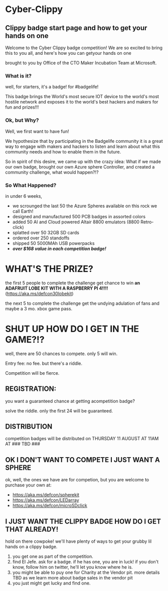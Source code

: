# Cyber-Clippy
## Clippy badge start page and how to get your hands on one

Welcome to the Cyber Clippy badge competition!
We are so excited to bring this to you all, and here's how you can getyour hands on one

brought to you by Office of the CTO Maker Incubation Team at Microsoft.

### What is it?
well, for starters, it's a badge! for #badgelife! 

This badge brings the World's most secure IOT device to the world's most hostile network and exposes it to the world's best hackers and makers for fun and prizes!!!

### Ok, but Why?
Well, we first want to have fun! 

We hypothesize that by participating in the Badgelife community it is a great way to engage with makers and hackers to listen and learn about what this community needs and how to enable them in the future. 

So in spirit of this desire, we came up with the crazy idea: What if we made our own badge, brought our own Azure sphere Controller, and created a community challenge, what would happen?!?

### So What Happened?
in under 6 weeks,
- we scrounged the last 50 the Azure Spheres available on this rock we call Earth!
- designed and manufactured 500 PCB badges in assorted colors
- added 50 AI and Cloud powered Altair 8800 emulators (8800 Retro-click)
- splatted over 50 32GB SD cards
- ordered over 250 standoffs
- shipped 50 5000MAh USB powerpacks
- **_over $168 value in each competition badge!_**

# WHAT'S THE PRIZE?
the first 5 people to complete the challenge get chance to win
**an ADAFRUIT LOBE KIT WITH A RASPBERRY PI 4!!!!**(https://aka.ms/defcon30lobekit) 

the next 5 to complete the challenge get the undying adulation of fans and maybe a 3 mo. xbox game pass. 

# SHUT UP HOW DO I GET IN THE GAME?!?
well, there are 50 chances to compete. only 5 will win.

Entry fee: no fee. but there's a riddle.

Competition will be fierce.
<!-- "clippy's asshat" is the cipher -->

## REGISTRATION:
you want a guaranteed chance at getting acompetition badge? 

solve the riddle. 
only the first 24 will be guaranteed. 
<!-- would one dare to enter, the form of an office in winter, per chance the entry? -->


## DISTRIBUTION
competition badges will be distributed on 
THURSDAY 11 AUGUST AT 11AM AT ### TBD ###

## OK I DON'T WANT TO COMPETE I JUST WANT A SPHERE
ok, well, the ones we have are for competion, but you are welcome to purchase your own at: 
- https://aka.ms/defcon/spherekit 
- https://aka.ms/defcon/LEDarray 
- https://aka.ms/defcon/microSDclick 


## I JUST WANT THE CLIPPY BADGE HOW DO I GET THAT ALREADY!
hold on there cowpoke! we'll have plenty of ways to get your grubby lil hands on a clippy badge.
1. you get one as part of the competition. 
2. find El Jefe. ask for a badge. if he has one, you are in luck! if you don't know, follow him on twitter, he'll let you know where he is. 
3. you might be able to puy one for Charity at the Vendor pit. more details TBD as we learn more about badge sales in the vendor pit
4. you just might get lucky and find one. 
